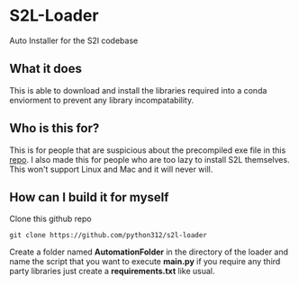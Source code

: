 
# S2L-Loader

Auto Installer for the S2l codebase

## What it does
This is able to download and install the libraries required into a conda enviorment to prevent any library incompatability.

## Who is this for?

This is for people that are suspicious about the precompiled exe file in this [repo](https://github.com/aftabnadim/S2L). I also made this for people who are too lazy to install S2L themselves. This won't support Linux and Mac and it will never will.

## How can I build it for myself

Clone this github repo

```
git clone https://github.com/python312/s2l-loader
```

Create a folder named **AutomationFolder** in the directory of the loader and name the script that you want to execute **main.py**
if you require any third party libraries just create a **requirements.txt** like usual.
